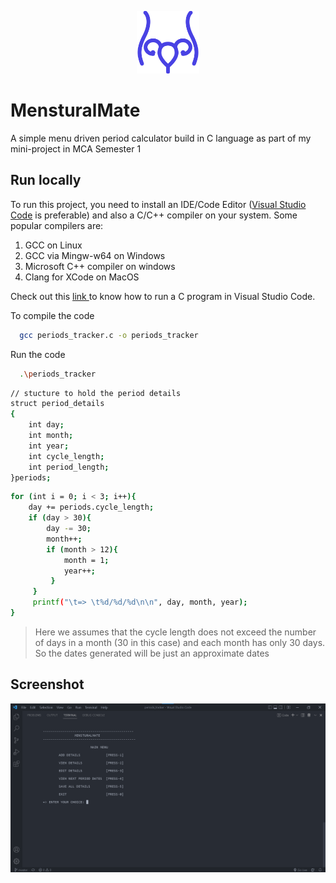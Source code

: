 <p align="center">
    <img width="100" src="./assets/icon.png" alt="Icon">
</p>

# MensturalMate

A simple menu driven period calculator build in C language as part of my mini-project in MCA Semester 1

## Run locally

To run this project, you need to install an IDE/Code Editor (<a href = "https://code.visualstudio.com/">Visual Studio Code</a> is preferable) and also a C/C++ compiler on your system. Some popular compilers are:
1. GCC on Linux
2. GCC via Mingw-w64 on Windows
3. Microsoft C++ compiler on windows
4. Clang for XCode on MacOS

Check out this <a href = "https://www.javatpoint.com/how-to-run-a-c-program-in-visual-studio-code"> link </a> to know how to run a C program in Visual Studio Code.

To compile the code

```bash
  gcc periods_tracker.c -o periods_tracker
```

Run the code 

```bash
  .\periods_tracker
```

```bash
// stucture to hold the period details
struct period_details
{
    int day;
    int month;
    int year;
    int cycle_length;
    int period_length;
}periods;
```

```bash
for (int i = 0; i < 3; i++){
    day += periods.cycle_length;
    if (day > 30){
        day -= 30;
        month++;
        if (month > 12){
            month = 1;
            year++;
         }
     }
     printf("\t=> \t%d/%d/%d\n\n", day, month, year);
}
```
> Here we assumes that the cycle length does not exceed the number of days in a month (30 in this case) and each month has only 30 days. So the dates generated will be just an approximate dates

## Screenshot

<img src="./assets/Screenshot.png">
